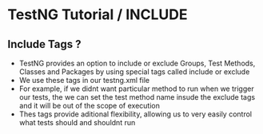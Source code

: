 # TestNG Tutorial / INCLUDE

## Include Tags ?

- TestNG provides an option to include or exclude Groups, Test Methods, Classes and Packages by using special tags called include or exclude
- We use these tags in our testng.xml file
- For example, if we didnt want particular method to run when we trigger our tests, the we can set the test method name insude the exclude tags and it will be out of the scope of execution
- Thes tags provide aditional flexibility, allowing us to very easily control what tests should and shouldnt run
